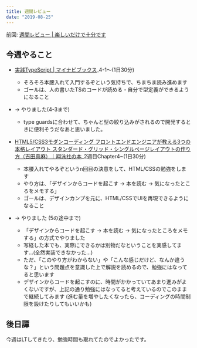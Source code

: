 ```yaml
---
title: 週間レビュー
date: "2019-08-25"
---
```


前回: [週間レビュー | 楽しいだけで十分です](https://yinm.info/20190818/)

## 今週やること

- [実践TypeScript | マイナビブックス](https://book.mynavi.jp/ec/products/detail/id=104703)_4-1〜(1日30分)
  - そろそろ本腰入れて入門するぞという気持ちで、ちまちま読み進めます
  - ゴールは、人の書いたTSのコードが読める・自分で型定義ができるようになること
- -> やりました(4-3まで)
  - type guardsに合わせて、ちゃんと型の絞り込みがされるので開発するときに便利そうだなあと思いました。

- [HTML5/CSS3モダンコーディング フロントエンドエンジニアが教える3つの本格レイアウト スタンダード・グリッド・シングルページレイアウトの作り方（吉田真麻）｜翔泳社の本](https://www.shoeisha.co.jp/book/detail/9784798141572)_2週目Chapter4~(1日30分)
  - 本腰入れてやるぞというn回目の決意をして、HTML/CSSの勉強をします
  - やり方は、「デザインからコードを起こす → 本を読む → 気になったところをメモする」
  - ゴールは、デザインカンプを元に、HTML/CSSでUIを再現できるようになること
- -> やりました (5の途中まで)
  - 「デザインからコードを起こす → 本を読む → 気になったところをメモする」の方式でやりました
  - 写経した本でも、実際にできるかは別物だなということを実感してます...(全然実装できなかった...)
  - ただ、「このやり方がわからない」や「こんな感じだけど、なんか違うな？」という問題点を意識した上で解説を読めるので、勉強にはなってると思います
  - デザインからコードを起こすのに、時間がかかっていてあまり進みがよくないですが、上記の通り勉強にはなってると考えているのでこのままで継続してみます (進む量を増やしたくなったら、コーディングの時間制限を設けたりしてもいいかも)

## 後日譚
今週はLTしてきたり、勉強時間も取れてたのでよかったです。
